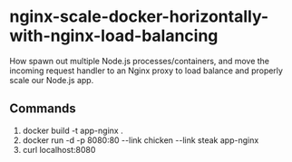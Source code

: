 # nginx-scale-docker-horizontally-with-nginx-load-balancing
How spawn out multiple Node.js processes/containers, and move the incoming request handler to an Nginx proxy to load balance and properly scale our Node.js app.

## Commands

1. docker build -t app-nginx .
2. docker run -d -p 8080:80 --link chicken --link steak app-nginx
3. curl localhost:8080
